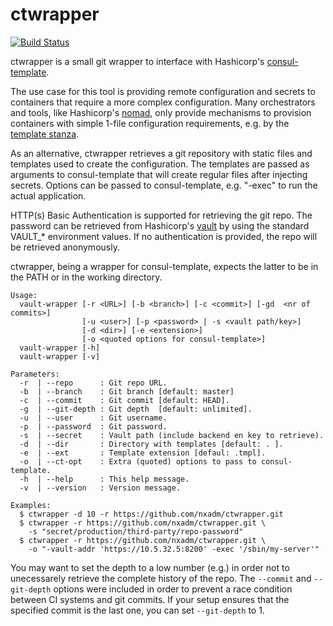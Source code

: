 # ctwrapper 
[![Build Status](https://travis-ci.com/nxadm/ctwrapper.svg?token=3PQd6zsu83EBNA2LAEeq&branch=master)](https://travis-ci.com/nxadm/ctwrapper)

ctwrapper is a small git wrapper to interface with Hashicorp's 
[consul-template](https://github.com/hashicorp/consul-template).

The use case for this tool is providing remote configuration and secrets to
containers that require a more complex configuration. Many orchestrators and 
tools, like Hashicorp's [nomad](https://github.com/hashicorp/nomad), 
only provide mechanisms to provision containers with simple 1-file configuration 
requirements, e.g. by the 
[template stanza](https://www.nomadproject.io/docs/job-specification/template.html).

As an alternative, ctwrapper retrieves a git repository with static files and
templates used to create the configuration. The templates are passed as 
arguments to consul-template that will create regular files after 
injecting secrets. Options can be passed to consul-template, e.g. "-exec" to
run the actual application.

HTTP(s) Basic Authentication is supported for retrieving the git repo. The 
password can be retrieved from Hashicorp's 
[vault](https://github.com/hashicorp/vault) by using the standard
VAULT_* environment values. If no authentication is provided, the repo will be 
retrieved anonymously.

ctwrapper, being a wrapper for consul-template, expects the latter to be in the
PATH or in the working directory.
  
```
Usage:
  vault-wrapper [-r <URL>] [-b <branch>] [-c <commit>] [-gd  <nr of commits>]
                [-u <user>] [-p <password> | -s <vault path/key>]
                [-d <dir>] [-e <extension>] 
                [-o <quoted options for consul-template>]  
  vault-wrapper [-h]
  vault-wrapper [-v]

Parameters:
  -r  | --repo      : Git repo URL.
  -b  | --branch    : Git branch [default: master]
  -c  | --commit    : Git commit [default: HEAD].
  -g  | --git-depth : Git depth  [default: unlimited].
  -u  | --user      : Git username.
  -p  | --password  : Git password.
  -s  | --secret    : Vault path (include backend en key to retrieve).
  -d  | --dir       : Directory with templates [default: . ].
  -e  | --ext       : Template extension [defaul: .tmpl].
  -o  | --ct-opt    : Extra (quoted) options to pass to consul-template.
  -h  | --help      : This help message.
  -v  | --version   : Version message.

Examples:
  $ ctwrapper -d 10 -r https://github.com/nxadm/ctwrapper.git
  $ ctwrapper -r https://github.com/nxadm/ctwrapper.git \ 
    -s "secret/production/third-party/repo-password"
  $ ctwrapper -r https://github.com/nxadm/ctwrapper.git \
    -o "-vault-addr 'https://10.5.32.5:8200' -exec '/sbin/my-server'"
```

You may want to set the depth to a low number (e.g.) in order not to 
unecessarely retrieve the complete history of the repo. The `--commit` and 
`--git-depth` options were included in order to prevent a race condition 
between CI systems and git commits. If your setup ensures that the specified
commit is the last one, you can set `--git-depth` to 1.
